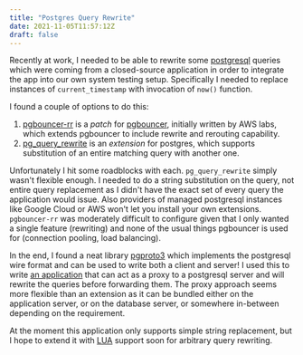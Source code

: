 ```yaml
---
title: "Postgres Query Rewrite"
date: 2021-11-05T11:57:12Z
draft: false
---
```


Recently at work, I needed to be able to rewrite some [postgresql](https://www.postgresql.org/) queries which were coming from a closed-source application in order to integrate the app into our own system testing setup. Specifically I needed to replace instances of `current_timestamp` with invocation of `now()` function.

I found a couple of options to do this: 
1. [pgbouncer-rr](https://github.com/awslabs/pgbouncer-rr-patch) is a _patch_ for [pgbouncer](https://www.pgbouncer.org/), initially written by AWS labs, which extends pgbouncer to include rewrite and rerouting capability.
2. [pg_query_rewrite](https://github.com/pierreforstmann/pg_query_rewrite) is an _extension_ for postgres, which supports substitution of an entire matching query with another one.

Unfortunately I hit some roadblocks with each. `pg_query_rewrite` simply wasn't flexible enough. I needed to do a string substitution on the query, not entire query replacement as I didn't have the exact set of every query the application would issue. Also providers of managed postgresql instances like Google Cloud or AWS won't let you install your own extensions. `pgbouncer-rr` was moderately difficult to configure given that I only wanted a single feature (rewriting) and none of the usual things pgbouncer is used for (connection pooling, load balancing).

In the end, I found a neat library [pgproto3](https://github.com/jackc/pgproto3) which implements the postgresql wire format and can be used to write both a client and server! I used this to write [an application](https://github.com/patientsknowbest/pg-rewrite-proxy) that can act as a proxy to a postgresql server and will rewrite the queries before forwarding them. The proxy approach seems more flexible than an extension as it can be bundled either on the application server, or on the database server, or somewhere in-between depending on the requirement.

At the moment this application only supports simple string replacement, but I hope to extend it with [LUA](https://www.lua.org/) support soon for arbitrary query rewriting.
